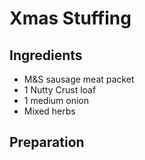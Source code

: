 # Xmas Stuffing

## Ingredients

- M&S sausage meat packet
- 1 Nutty Crust loaf
- 1 medium onion
- Mixed herbs

## Preparation